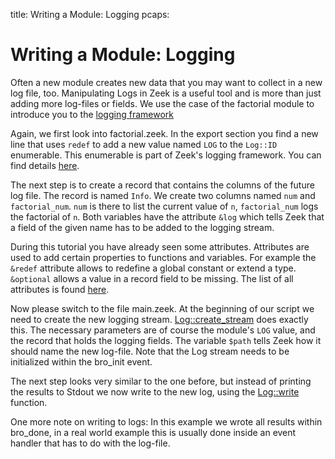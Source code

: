 title: Writing a Module: Logging
pcaps: 

Writing a Module: Logging
=========================

Often a new module creates new data that you may want to collect in a new log file, too.
Manipulating Logs in Zeek is a useful tool and is more than just adding more log-files or fields.
We use the case of the factorial module to introduce you to the [logging framework](https://docs.zeek.org/en/current/frameworks/logging.html)

Again, we first look into factorial.zeek.
In the export section you find a new line that uses `redef` to add a new value named `LOG`
to the `Log::ID` enumerable. This enumerable is part of Zeek's logging framework. You can find details
[here](https://docs.zeek.org/en/current/scripts/base/frameworks/logging/main.zeek.html).

The next step is to create a record that contains the columns of the future log file. The record
is named `Info`. We create two columns named `num` and `factorial_num`. `num` is there to list the current value
of `n`, `factorial_num` logs the factorial of `n`. Both variables have the attribute `&log` which
tells Zeek that a field of the given name has to be added to the logging stream.

During this tutorial you have already seen some attributes. Attributes are used to add certain properties to functions and
variables. For example the `&redef` attribute allows to redefine a global constant or extend a type. `&optional` allows a 
value in a record field to be missing. The list of all attributes is found [here](https://docs.zeek.org/en/current/script-reference/attributes.html?highlight=attributes).

Now please switch to the file main.zeek. At the beginning of our script we need to create the new logging
stream. [Log::create\_stream](https://docs.zeek.org/en/current/scripts/base/frameworks/logging/main.zeek.html?highlight=log%3A%3Acreate_stream#id-Log::create_stream) does exactly this. 
The necessary parameters are of course the module's `LOG` value, and the record that holds the logging fields. 
The variable `$path` tells Zeek how it should name the new log-file. Note that the Log stream needs to be initialized within the bro\_init event.

The next step looks very similar to the one before, but instead of printing the results to Stdout we now 
write to the new log, using the [Log::write](https://docs.zeek.org/en/current/scripts/base/frameworks/logging/main.zeek.html?highlight=log%3A%3Awrite#id-Log::write) function.

One more note on writing to logs: In this example we wrote all results within bro\_done, in a real world example this
is usually done inside an event handler that has to do with the log-file.



